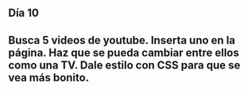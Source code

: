 ## Día 10
## Busca 5 videos de youtube. Inserta uno en la página. Haz que se pueda cambiar entre ellos como una TV. Dale estilo con CSS para que se vea más bonito.

